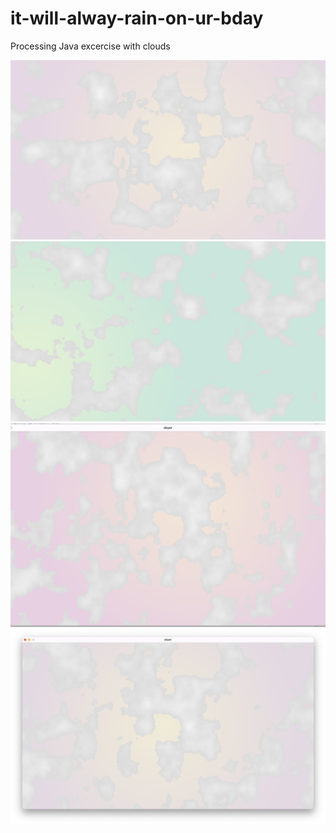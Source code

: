 # it-will-alway-rain-on-ur-bday

Processing Java excercise with clouds 

![](1.png)
![](2.png)
![](3.png)
![](4.png)
